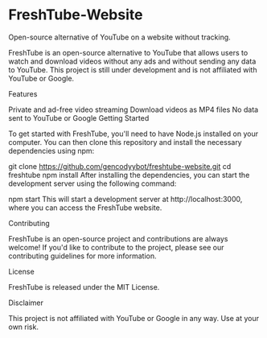 # FreshTube-Website
Open-source alternative of YouTube on a website without tracking.

FreshTube is an open-source alternative to YouTube that allows users to watch and download videos without any ads and without sending any data to YouTube. This project is still under development and is not affiliated with YouTube or Google.

Features

  Private and ad-free video streaming
  Download videos as MP4 files
  No data sent to YouTube or Google
  Getting Started

To get started with FreshTube, you'll need to have Node.js installed on your computer. You can then clone this repository and install the necessary dependencies using npm:


git clone https://github.com/gencodyybot/freshtube-website.git
cd freshtube
npm install
After installing the dependencies, you can start the development server using the following command:


npm start
This will start a development server at http://localhost:3000, where you can access the FreshTube website.

Contributing

FreshTube is an open-source project and contributions are always welcome! If you'd like to contribute to the project, please see our contributing guidelines for more information.

License

FreshTube is released under the MIT License.

Disclaimer

This project is not affiliated with YouTube or Google in any way. Use at your own risk.

